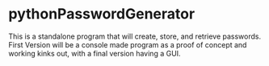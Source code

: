 # pythonPasswordGenerator
This is a standalone program that will create, store, and retrieve passwords.  First Version will be a console made program as a proof of concept and working kinks out, with a final version having a GUI.

